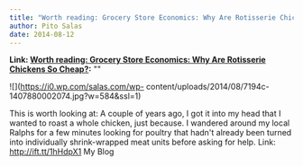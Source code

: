 ```yaml
---
title: "Worth reading: Grocery Store Economics: Why Are Rotisserie Chickens So Cheap?"
author: Pito Salas
date: 2014-08-12
---
```


**Link: [Worth reading: Grocery Store Economics: Why Are Rotisserie Chickens So Cheap?](None):** ""



![](https://i0.wp.com/salas.com/wp-
content/uploads/2014/08/7194c-1407880002074.jpg?w=584&ssl=1)

This is worth looking at: A couple of years ago, I got it into my head that I
wanted to roast a whole chicken, just because. I wandered around my local
Ralphs for a few minutes looking for poultry that hadn't already been turned
into individually shrink-wrapped meat units before asking for help. Link:
http://ift.tt/1hHdpX1 My Blog


